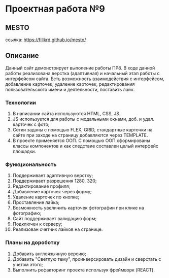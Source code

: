 # Проектная работа №9
## MESTO

ссылка: https://fillkrd.github.io/mesto/

## Описание
Данный сайт демонстрирует выполение работы ПР8. В ходе данной работы реализована верстка (адаптивная) и начальный этап работы с интерфейсом сайта. Есть возможность взаимодействия с интерфейсом, добавление карточек, удаление карточек, редактирования пользовательского имени и деятельности, поставить лайк.

### Технологии
1. В написании сайта используются HTML, CSS, JS.
2. JS используется для работы с модальными окнами, доб. и удал. карточек с фото;
3. Сетки заданы с помощью FLEX, GRID, стандартные карточки на сайте при заходе на страницу добавляются через TEMPLATE.
4. В проекте применяется ООП. С помощью ООП сформированы классы компонентов и как следствие составлен целый интерфейс площадки.

### Функциональность

1. Поддерживает адаптивную верстку;
2. Поддерживает разрешения 1280, 320;
3. Редактирование профиля;
4. Добавление карточек через форму;
5. Удаление карточек по кнопке;
6. Проставление лайка;
7. Возможность увеличить карточек фотографии при клике на фотографию;
8. Сайт поддерживает валидацию форм;
9. Подключен к серверу;
10. Реализован счетчик лайков на странице.

### Планы на дороботку

1. Добавить англоязычную версию;
2. Добавить "Светлую тему", проинверсировать дизайн и сверстать с учетом этого;
3. Выполнить рефакторинг проекта используя фреймворк (REACT).

